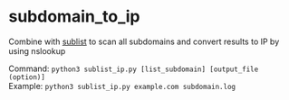 # subdomain_to_ip
Combine with [sublist](https://github.com/aboul3la/Sublist3r) to scan all subdomains and convert results to IP by using nslookup

Command:
`python3 sublist_ip.py [list_subdomain] [output_file (option)]`</br>
Example:
`python3 sublist_ip.py example.com subdomain.log`
